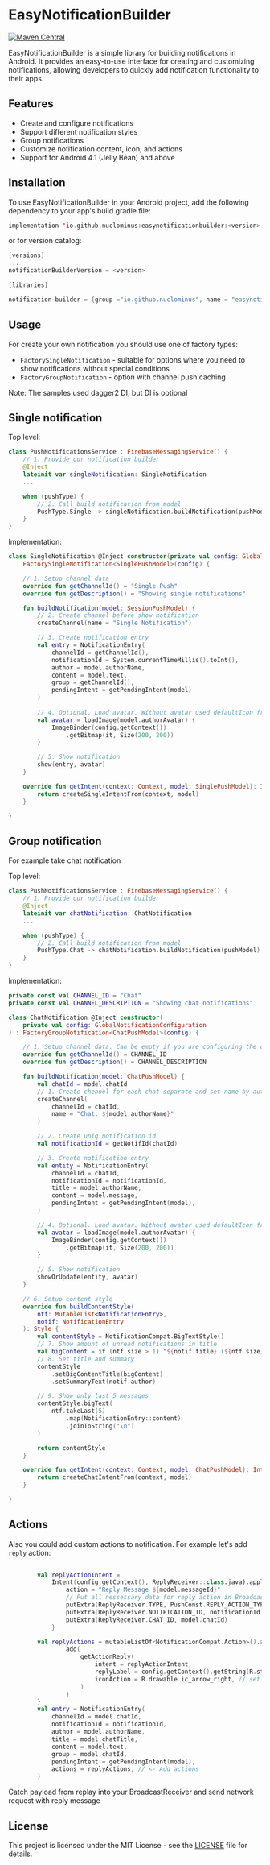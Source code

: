 EasyNotificationBuilder
=======================
[![Maven Central](https://img.shields.io/maven-central/v/io.github.nuclominus/easynotificationbuilder.svg?label=Maven%20Central)](https://central.sonatype.com/artifact/io.github.nuclominus/easynotificationbuilder/overview)

EasyNotificationBuilder is a simple library for building notifications in Android. It provides an
easy-to-use interface for creating and customizing notifications, allowing developers to quickly add
notification functionality to their apps.

Features
--------

* Create and configure notifications
* Support different notification styles
* Group notifications
* Customize notification content, icon, and actions
* Support for Android 4.1 (Jelly Bean) and above

Installation
------------

To use EasyNotificationBuilder in your Android project, add the following dependency to your app's
build.gradle file:

```kotlin
implementation 'io.github.nuclominus:easynotificationbuilder:<version>'

```

or for version catalog:

```groovy
[versions]
...
notificationBuilderVersion = <version>

[libraries]

notification-builder = {group ="io.github.nuclominus", name = "easynotificationbuilder", version.ref = "notificationBuilderVersion" }

```

Usage
-----

For create your own notification you should use one of factory types:
* `FactorySingleNotification` - suitable for options where you need to show notifications without special conditions
* `FactoryGroupNotification` - option with channel push caching

Note: The samples used dagger2 DI, but DI is optional

Single notification
-------------------

Top level:
```kotlin
class PushNotificationsService : FirebaseMessagingService() {
    // 1. Provide our notification builder 
    @Inject
    lateinit var singleNotification: SingleNotification
    ...

    when (pushType) {
        // 2. Call build notification from model
        PushType.Single -> singleNotification.buildNotification(pushModel)
    }
}
```

Implementation:
```kotlin
class SingleNotification @Inject constructor(private val config: GlobalNotificationConfiguration) :
    FactorySingleNotification<SinglePushModel>(config) {

    // 1. Setup channel data
    override fun getChannelId() = "Single Push"
    override fun getDescription() = "Showing single notifications"

    fun buildNotification(model: SessionPushModel) {
        // 2. Create channel before show notification
        createChannel(name = "Single Notification")

        // 3. Create notification entry
        val entry = NotificationEntry(
            channelId = getChannelId(),
            notificationId = System.currentTimeMillis().toInt(),
            author = model.authorName,
            content = model.text,
            group = getChannelId(),
            pendingIntent = getPendingIntent(model)
        )
        
        // 4. Optional. Load avatar. Without avatar used defaultIcon from global config
        val avatar = loadImage(model.authorAvatar) {
            ImageBinder(config.getContext())
                .getBitmap(it, Size(200, 200))
        }

        // 5. Show notification
        show(entry, avatar)
    }

    override fun getIntent(context: Context, model: SinglePushModel): Intent {
        return createSingleIntentFrom(context, model)
    }

}
```

Group notification
------------------
For example take chat notification

Top level:
```kotlin
class PushNotificationsService : FirebaseMessagingService() {
    // 1. Provide our notification builder 
    @Inject
    lateinit var chatNotification: ChatNotification
    ...

    when (pushType) {
        // 2. Call build notification from model
        PushType.Chat -> chatNotification.buildNotification(pushModel)
    }
}
```

Implementation:
```kotlin
private const val CHANNEL_ID = "Chat"
private const val CHANNEL_DESCRIPTION = "Showing chat notifications"

class ChatNotification @Inject constructor(
    private val config: GlobalNotificationConfiguration
) : FactoryGroupNotification<ChatPushModel>(config) {

    // 1. Setup channel data. Can be empty if you are configuring the channel yourself
    override fun getChannelId() = CHANNEL_ID
    override fun getDescription() = CHANNEL_DESCRIPTION

    fun buildNotification(model: ChatPushModel) {
        val chatId = model.chatId
        // 1. Create chennel for each chat separate and set name by author
        createChannel(
            channelId = chatId,
            name = "Chat: ${model.authorName}"
        )

        // 2. Create uniq notification id
        val notificationId = getNotifId(chatId)

        // 3. Create notification entry
        val entity = NotificationEntry(
            channelId = chatId,
            notificationId = notificationId,
            title = model.authorName,
            content = model.message,
            pendingIntent = getPendingIntent(model),
        )

        // 4. Optional. Load avatar. Without avatar used defaultIcon from global config
        val avatar = loadImage(model.authorAvatar) {
            ImageBinder(config.getContext())
                .getBitmap(it, Size(200, 200))
        }

        // 5. Show notification
        showOrUpdate(entity, avatar)
    }

    // 6. Setup content style
    override fun buildContentStyle(
        ntf: MutableList<NotificationEntry>,
        notif: NotificationEntry
    ): Style {
        val contentStyle = NotificationCompat.BigTextStyle()
        // 7. Show amount of unread notifications in title
        val bigContent = if (ntf.size > 1) "${notif.title} (${ntf.size})" else notif.author
        // 8. Set title and summary
        contentStyle
            .setBigContentTitle(bigContent)
            .setSummaryText(notif.author)

        // 9. Show only last 5 messages
        contentStyle.bigText(
            ntf.takeLast(5)
                .map(NotificationEntry::content)
                .joinToString("\n")
        )

        return contentStyle
    }

    override fun getIntent(context: Context, model: ChatPushModel): Intent {
        return createChatIntentFrom(context, model)
    }

}
```

Actions
-------

Also you could add custom actions to notification. For example let's add `reply` action:

```kotlin
        ...
        val replyActionIntent =
            Intent(config.getContext(), ReplyReceiver::class.java).apply {
                action = "Reply Message ${model.messageId}"
                // Put all nessessary data for reply action in BroadcastReceiver
                putExtra(ReplyReceiver.TYPE, PushConst.REPLY_ACTION_TYPE)
                putExtra(ReplyReceiver.NOTIFICATION_ID, notificationId)
                putExtra(ReplyReceiver.CHAT_ID, model.chatId)
            }

        val replyActions = mutableListOf<NotificationCompat.Action>().apply {
                add(
                    getActionReply(
                        intent = replyActionIntent,
                        replyLabel = config.getContext().getString(R.string.push_reply_action), // set action replay lable 
                        iconAction = R.drawable.ic_arrow_right, // set action replay icon
                    )
                )
        }
        val entry = NotificationEntry(
            channelId = model.chatId,
            notificationId = notificationId,
            author = model.authorName,
            title = model.chatTitle,
            content = model.text,
            group = model.chatId,
            pendingIntent = getPendingIntent(model),
            actions = replyActions, // <- Add actions 
        )
``` 

Catch payload from replay into your BroadcastReceiver and send network request with reply message

License
-------

This project is licensed under the MIT License - see the [LICENSE](./LICENSE) file for details.
